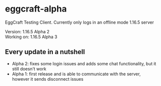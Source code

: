 # eggcraft-alpha
EggCraft Testing Client. Currently only logs in an offline mode 1.16.5 server

Version: 1.16.5 Alpha 2<br>
Working on: 1.16.5 Alpha 3
## Every update in a nutshell
- Alpha 2: fixes some login issues and adds some chat functionality, but it still doesn't work
- Alpha 1: first release and is able to communicate with the server, however it sends disconnect issues
